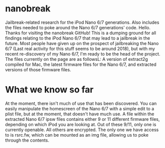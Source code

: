 # nanobreak
Jailbreak-related research for the iPod Nano 6/7 generations. Also includes the files needed to poke around the Nano 6/7 generations' code.
Hello. Thanks for visiting the nanobreak GitHub! This is a dumping ground for all findings relating to the iPod Nano 6/7 that may lead to a jailbreak in the future.
Most people have given up on the prospect of jailbreaking the Nano 6/7 (Last real activity for this stuff seems to be around 2018), but with my recent re-discovery of my Nano 6/7, I'm ready to be the head of the project.
The files currently on the page are as followsL: A version of extract2g compiled for Mac, the latest firmware files for the Nano 6/7, and extracted versions of those firmware files. 

# What we know so far
At the moment, there isn't much of use that has been discovered. You can easily manipulate the homescreen of the Nano 6/7 with a simple edit to a plist file, but at the moment, that doesn't have much use. A file within the extracted Nano 6/7 ipsw files contains either 9 or 11 different firmware files, depending on which iPod you are looking at. Out of these 9/11, only one is currently openable. All others are encrypted. The only one we have access to is rsrc.fw, which can be mounted as an img file, allowing us to poke through the contents. 
